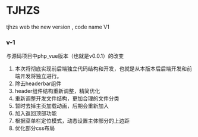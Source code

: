 # TJHZS

tjhzs web the new version , code name V1

### v-1

与源码项目中php_vue版本（也就是v0.0.1）的改变

1. 本次将彻底实现前后端独立代码结构和开发，也就是从本版本后后端开发和前端开发将独立进行。
2. 除去headerbar组件
3. header组件结构重新调整，精简优化
4. 重新调整开发文件结构，更加合理的文件分类
5. 暂时去掉主页加载动画，后期会重新加入
6. 加入返回顶部功能
7. 根据菜单栏定位模式，动态设置主体部分的上边距
8. 优化部分css布局
